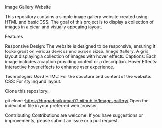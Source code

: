 Image Gallery Website

This repository contains a simple image gallery website created using HTML and basic CSS. The goal of this project is to display a collection of images in a clean and visually appealing layout.

Features

Responsive Design: The website is designed to be responsive, ensuring it looks great on various devices and screen sizes. Image Gallery: A grid layout displaying a collection of images with hover effects. Captions: Each image includes a caption providing context or a description. Hover Effects: Interactive hover effects to enhance user experience.

Technologies Used HTML: For the structure and content of the website. CSS: For styling and layout.

Clone this repository:

git clone :https://durgadevikumar02.github.io/Image-gallery/ Open the index.html file in your preferred web browser.

Contributing Contributions are welcome! If you have suggestions or improvements, please submit an issue or a pull request.

